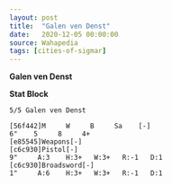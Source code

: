 ```yaml
---
layout: post
title:  "Galen ven Denst"
date:   2020-12-05 00:00:00
source: Wahapedia
tags: [cities-of-sigmar]
---
```


**Galen ven Denst**

**Stat Block**
```
5/5 Galen ven Denst
```

```
[56f442]M     W     B     Sa    [-]
6"    5     8     4+    
[e85545]Weapons[-]
[c6c930]Pistol[-]
9"     A:3    H:3+   W:3+   R:-1   D:1   
[c6c930]Broadsword[-]
1"     A:6    H:3+   W:3+   R:-1   D:1   
```
    